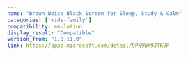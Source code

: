 ```yaml
---
name: "Brown Noise Black Screen for Sleep, Study & Calm"
categories: ['kids-family']
compatibility: emulation
display_result: "Compatible"
version_from: "1.0.11.0"
link: https://apps.microsoft.com/detail/9PN9WK9JTKVP
---
```

